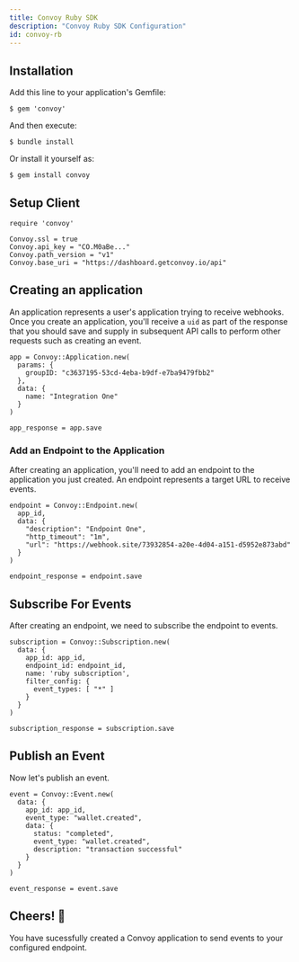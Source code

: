 ```yaml
---
title: Convoy Ruby SDK
description: "Convoy Ruby SDK Configuration"
id: convoy-rb
---
```


## Installation

Add this line to your application's Gemfile:

```console[terminal]
$ gem 'convoy'
```

And then execute:

```console[terminal]
$ bundle install
```

Or install it yourself as:

```console[terminal]
$ gem install convoy
```

## Setup Client

```ruby[example]
require 'convoy'

Convoy.ssl = true
Convoy.api_key = "CO.M0aBe..."
Convoy.path_version = "v1"
Convoy.base_uri = "https://dashboard.getconvoy.io/api"

```

## Creating an application
An application represents a user's application trying to receive webhooks. Once you create an application, you'll receive a `uid` as part of the response that you should save and supply in subsequent API calls to perform other requests such as creating an event.

```ruby[example]
app = Convoy::Application.new(
  params: {
    groupID: "c3637195-53cd-4eba-b9df-e7ba9479fbb2"
  },
  data: {
    name: "Integration One"
  }
)

app_response = app.save
```

### Add an Endpoint to the Application
After creating an application, you'll need to add an endpoint to the application you just created. An endpoint represents a target URL to receive events.

```ruby[example]
endpoint = Convoy::Endpoint.new(
  app_id,
  data: {
    "description": "Endpoint One",
    "http_timeout": "1m",
    "url": "https://webhook.site/73932854-a20e-4d04-a151-d5952e873abd"
  }
)

endpoint_response = endpoint.save
```

## Subscribe For Events
After creating an endpoint, we need to subscribe the endpoint to events. 

```ruby[example]
subscription = Convoy::Subscription.new(
  data: {
    app_id: app_id,
    endpoint_id: endpoint_id,
    name: 'ruby subscription',
    filter_config: {
      event_types: [ "*" ]
    }
  }
)

subscription_response = subscription.save
```

## Publish an Event
Now let's publish an event.

```ruby[example]
event = Convoy::Event.new(
  data: {
    app_id: app_id,
    event_type: "wallet.created",
    data: {
      status: "completed",
      event_type: "wallet.created",
      description: "transaction successful"
    }
  }
)

event_response = event.save
```

## Cheers! 🎉

You have sucessfully created a Convoy application to send events to your configured endpoint.
